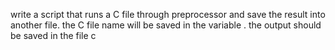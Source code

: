 write a script that runs a C file through preprocessor and save the result into another file. the C file name will be saved in the variable . the output should be saved in the file c
